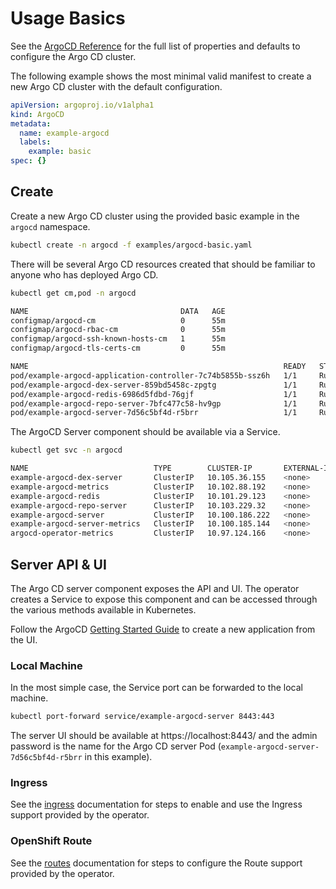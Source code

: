 # Usage Basics

See the [ArgoCD Reference][argocd_reference] for the full list of properties and defaults to configure the Argo CD cluster.

The following example shows the most minimal valid manifest to create a new Argo CD cluster with the default configuration.

```yaml
apiVersion: argoproj.io/v1alpha1
kind: ArgoCD
metadata:
  name: example-argocd
  labels:
    example: basic
spec: {}
```

## Create

Create a new Argo CD cluster using the provided basic example in the `argocd` namespace.

```bash
kubectl create -n argocd -f examples/argocd-basic.yaml
```

There will be several Argo CD resources created that should be familiar to anyone who has deployed Argo CD.

```bash
kubectl get cm,pod -n argocd
```
```bash
NAME                                  DATA   AGE
configmap/argocd-cm                   0      55m
configmap/argocd-rbac-cm              0      55m
configmap/argocd-ssh-known-hosts-cm   1      55m
configmap/argocd-tls-certs-cm         0      55m

NAME                                                         READY   STATUS    RESTARTS   AGE
pod/example-argocd-application-controller-7c74b5855b-ssz6h   1/1     Running   0          55m
pod/example-argocd-dex-server-859bd5458c-zpgtg               1/1     Running   0          55m
pod/example-argocd-redis-6986d5fdbd-76gjf                    1/1     Running   0          55m
pod/example-argocd-repo-server-7bfc477c58-hv9gp              1/1     Running   0          55m
pod/example-argocd-server-7d56c5bf4d-r5brr                   1/1     Running   0          55m
```

The ArgoCD Server component should be available via a Service.

```bash
kubectl get svc -n argocd
```
```bash
NAME                            TYPE        CLUSTER-IP       EXTERNAL-IP   PORT(S)             AGE
example-argocd-dex-server       ClusterIP   10.105.36.155    <none>        5556/TCP,5557/TCP   2m28s
example-argocd-metrics          ClusterIP   10.102.88.192    <none>        8082/TCP            2m28s
example-argocd-redis            ClusterIP   10.101.29.123    <none>        6379/TCP            2m28s
example-argocd-repo-server      ClusterIP   10.103.229.32    <none>        8081/TCP,8084/TCP   2m28s
example-argocd-server           ClusterIP   10.100.186.222   <none>        80/TCP,443/TCP      2m28s
example-argocd-server-metrics   ClusterIP   10.100.185.144   <none>        8083/TCP            2m28s
argocd-operator-metrics         ClusterIP   10.97.124.166    <none>        8383/TCP,8686/TCP   23m
```

## Server API & UI

The Argo CD server component exposes the API and UI. The operator creates a Service to expose this component and 
can be accessed through the various methods available in Kubernetes.

Follow the ArgoCD [Getting Started Guide](https://argoproj.github.io/argo-cd/getting_started/#creating-apps-via-ui) to 
create a new application from the UI.

### Local Machine

In the most simple case, the Service port can be forwarded to the local machine.

```bash
kubectl port-forward service/example-argocd-server 8443:443
```

The server UI should be available at https://localhost:8443/ and the admin password is the name for the Argo CD server 
Pod (`example-argocd-server-7d56c5bf4d-r5brr` in this example).

### Ingress

See the [ingress][docs_ingress] documentation for steps to enable and use the Ingress support provided by the operator. 

### OpenShift Route

See the [routes][docs_routes] documentation for steps to configure the Route support provided by the operator.

[docs_ingress]:./ingress.md
[docs_routes]:./routes.md
[argocd_reference]:../reference/argocd.md
